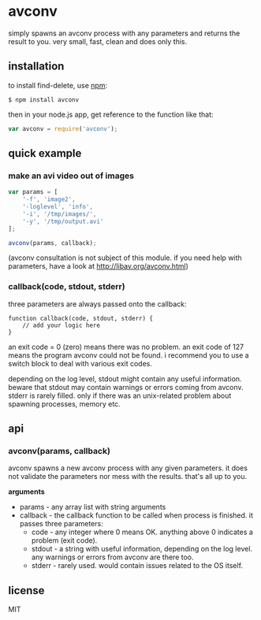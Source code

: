 # avconv

simply spawns an avconv process with any parameters and returns the result to you. very small, fast, clean and does only this.

## installation
    
to install find-delete, use [npm](http://github.com/isaacs/npm):

    $ npm install avconv
    
then in your node.js app, get reference to the function like that:
    
```javascript
var avconv = require('avconv');
```

## quick example

### make an avi video out of images

```javascript
var params = [
    '-f', 'image2',
    '-loglevel', 'info',
    '-i', '/tmp/images/',
    '-y', '/tmp/output.avi'
];

avconv(params, callback);
```

(avconv consultation is not subject of this module. if you need help with parameters, have a look at http://libav.org/avconv.html)

### callback(code, stdout, stderr)

three parameters are always passed onto the callback:

```
function callback(code, stdout, stderr) {
    // add your logic here
}
```

an exit code = 0 (zero) means there was no problem. an exit code of 127 means the program avconv could not be found. i recommend you to use a switch block to deal with various exit codes.

depending on the log level, stdout might contain any useful information. beware that stdout may contain warnings or errors coming from avconv.
stderr is rarely filled. only if there was an unix-related problem about spawning processes, memory etc.

## api

### avconv(params, callback)

avconv spawns a new avconv process with any given parameters. it does not validate the parameters nor mess with the results. that's all up to you.
 
__arguments__

* params - any array list with string arguments
* callback - the callback function to be called when process is finished. it passes three parameters:
    * code - any integer where 0 means OK. anything above 0 indicates a problem (exit code).
    * stdout - a string with useful information, depending on the log level. any warnings or errors from avconv are there too.
    * stderr - rarely used. would contain issues related to the OS itself.

## license

MIT